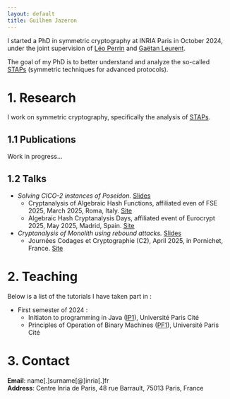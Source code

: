 ```yaml
---
layout: default
title: Guilhem Jazeron
---
```


I started a PhD in symmetric cryptography at INRIA Paris in October 2024, under the joint supervision of [Léo Perrin](https://who.paris.inria.fr/Leo.Perrin/) and [Gaëtan Leurent](https://who.rocq.inria.fr/Gaetan.Leurent/).

The goal of my PhD is to better understand and analyze the so-called [STAPs](https://stap-zoo.com/) (symmetric techniques for advanced protocols).

# 1. Research

I work on symmetric cryptography, specifically the analysis of [STAPs](https://stap-zoo.com/).

## 1.1 Publications 

Work in progress...

## 1.2 Talks

- *Solving CICO-2 instances of Poseidon.* [Slides](./assets/presentations/poseidon.pdf)
    * Cryptanalysis of Algebraic Hash Functions, affiliated even of FSE 2025, March 2025, Roma, Italy. [Site](https://www.cahf-poseidon.info/)
    * Algebraic Hash Cryptanalysis Days, affiliated event of Eurocrypt 2025, May 2025, Madrid, Spain. [Site](https://www.ahc-poseidon.info/)
- *Cryptanalysis of Monolith using rebound attacks.* [Slides](./assets/presentations/monolith.pdf)
    * Journées Codages et Cryptographie (C2), April 2025, in Pornichet, France. [Site](https://indico.math.cnrs.fr/event/11948/)

# 2. Teaching 

Below is a list of the tutorials I have taken part in :

- First semester of 2024 :
  * Initiaton to programming in Java ([IP1](https://www.informatique.univ-paris-diderot.fr/formations/licences/ue/l1/ip1)), Université Paris Cité
  * Principles of Operation of Binary Machines ([PF1](https://yunes.informatique.univ-paris-diderot.fr/accueil/enseignement/pf1/)), Université Paris Cité

# 3. Contact 

**Email**: name[.]surname[@]inria[.]fr  
**Address**: Centre Inria de Paris, 48 rue Barrault, 75013 Paris, France